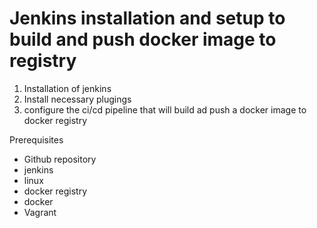 # Jenkins installation and setup to build and push docker image to registry

1. Installation of jenkins
2. Install necessary plugings
3. configure the ci/cd pipeline that will build ad push a docker image to docker registry

Prerequisites

* Github repository
* jenkins
* linux
* docker registry
* docker
* Vagrant
